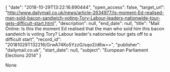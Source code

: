 {
  "date": "2018-10-29T13:22:16.690444", 
  "open_access": false, 
  "target_url": "http://www.dailymail.co.uk/news/article-2634977/Is-moment-Ed-realised-man-sold-bacon-sandwich-voting-Tory-Labour-leaders-nationwide-tour-gets-difficult-start.html", 
  "description": null, 
  "end_date": null, 
  "title": "Mail Online: Is this the moment Ed realised that the man who sold him this bacon sandwich is voting Tory? Labour leader's nationwide tour gets off to a difficult start", 
  "record_id": "20181029T132216/GrwA74Ko5YzzG/sqo2/d6w==", 
  "publisher": "dailymail.co.uk", 
  "start_date": null, 
  "subject": "European Parliament Elections 2014"
}

None